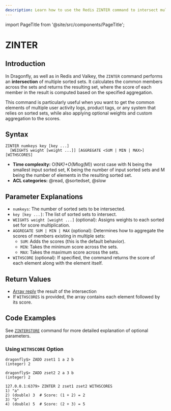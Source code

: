 ```yaml
---
description: Learn how to use the Redis ZINTER command to intersect multiple sorted sets
---
```


import PageTitle from '@site/src/components/PageTitle';

# ZINTER

<PageTitle title="Redis ZINTER Explained" />

## Introduction

In Dragonfly, as well as in Redis and Valkey, the `ZINTER` command performs an **intersection** of multiple sorted sets.
It calculates the common members across the sets and returns the resulting set, where the score of each member in the result is computed based on the specified aggregation.

This command is particularly useful when you want to get the common elements of multiple user activity logs, product tags, or any system that relies on sorted sets, while also applying optional weights and custom aggregation to the scores.

## Syntax

```shell
ZINTER numkeys key [key ...]
  [WEIGHTS weight [weight ...]] [AGGREGATE <SUM | MIN | MAX>] [WITHSCORES]
```

- **Time complexity:** O(N*K)+O(M*log(M)) worst case with N being the smallest input sorted set, K being the number of input sorted sets and M being the number of elements in the resulting sorted set.
- **ACL categories:** @read, @sortedset, @slow

## Parameter Explanations

- `numkeys`: The number of sorted sets to be intersected.
- `key [key ...]`: The list of sorted sets to intersect.
- `WEIGHTS weight [weight ...]` (optional): Assigns weights to each sorted set for score multiplication.
- `AGGREGATE SUM | MIN | MAX` (optional): Determines how to aggregate the scores of members existing in multiple sets:
  - `SUM`: Adds the scores (this is the default behavior).
  - `MIN`: Takes the minimum score across the sets.
  - `MAX`: Takes the maximum score across the sets.
- `WITHSCORE` (optional): If specified, the command returns the score of each element along with the element itself.

## Return Values

- [Array reply](https://redis.io/docs/latest/develop/reference/protocol-spec/#arrays) the result of the intersection
- If `WITHSCORES` is provided, the array contains each element followed by its score.

## Code Examples

See [`ZINTERSTORE`](./zinterstore.md) command for more detailed explanation of optional parameters.

### Using `WITHSCORE` Option

```shell
dragonfly$> ZADD zset1 1 a 2 b
(integer) 2

dragonfly$> ZADD zset2 2 a 3 b
(integer) 2

127.0.0.1:6379> ZINTER 2 zset1 zset2 WITHSCORES
1) "a"
2) (double) 3  # Score: (1 + 2) = 2
3) "b"
4) (double) 5  # Score: (2 + 3) = 5
```



